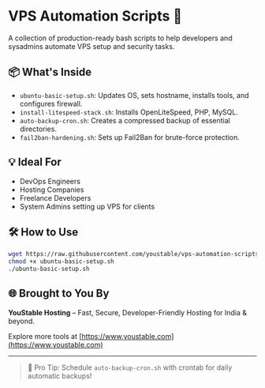 # VPS Automation Scripts 🚀

A collection of production-ready bash scripts to help developers and sysadmins automate VPS setup and security tasks.

## 📦 What's Inside

- `ubuntu-basic-setup.sh`: Updates OS, sets hostname, installs tools, and configures firewall.
- `install-litespeed-stack.sh`: Installs OpenLiteSpeed, PHP, MySQL.
- `auto-backup-cron.sh`: Creates a compressed backup of essential directories.
- `fail2ban-hardening.sh`: Sets up Fail2Ban for brute-force protection.

## 💡 Ideal For

- DevOps Engineers
- Hosting Companies
- Freelance Developers
- System Admins setting up VPS for clients

## 🛠️ How to Use

```bash
wget https://raw.githubusercontent.com/youstable/vps-automation-scripts/main/ubuntu-basic-setup.sh
chmod +x ubuntu-basic-setup.sh
./ubuntu-basic-setup.sh
```

## 🌐 Brought to You By

**YouStable Hosting** – Fast, Secure, Developer-Friendly Hosting for India & beyond.

Explore more tools at [https://www.youstable.com](https://www.youstable.com)

---

> 🔐 Pro Tip: Schedule `auto-backup-cron.sh` with crontab for daily automatic backups!
